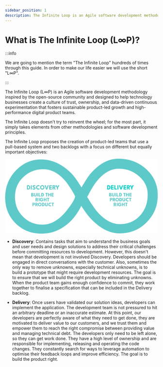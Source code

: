 ```yaml
---
sidebar_position: 1
description: The Infinite Loop is an Agile software development methodology inspired by the open-source community and designed to help technology businesses create a culture of trust, ownership, and data-driven continuous experimentation.
---
```


# What is The Infinite Loop (L∞P)?

:::info

We are going to mention the term "The Infinite Loop" hundreds of times through this guide. In order to make our life easier we will use the short "L∞P".

:::

The Infinite Loop (L∞P) is an Agile software development methodology inspired by the open-source community and designed to help technology businesses create a culture of trust, ownership, and data-driven continuous experimentation that fosters sustainable product-led growth and high-performance digital product teams.

The Infinite Loop doesn't try to reinvent the wheel; for the most part, it simply takes elements from other methodologies and software development principles. 

The Infinite Loop proposes the creation of product-led teams that use a pull-based system and two backlogs with a focus on different but equally important objectives:

<p align="center">
  <img src="/img/loop-b.png" />
</p>

- **Discovery**: Contains tasks that aim to understand the business goals and user needs and design solutions to address their critical challenges before committing resources to development. However, this doesn't mean that development is not involved Discovery. Developers should be engaged in direct conversations with the customer. Also, sometimes the only way to remove unknowns, especially technical unknowns, is to build a prototype that might require development resources. The goal is to ensure that we will build the right product by eliminating unknowns. When the product team gains enough confidence to commit, they work together to finalise a specification that can be included in the Delivery backlog.

- **Delivery**: Once users have validated our solution ideas, developers can implement the application. The development team is not pressured to hit an arbitrary deadline or an inaccurate estimate. At this point, our developers are perfectly aware of what they need to get done, they are motivated to deliver value to our customers, and we trust them and empower them to reach the right compromise between providing value and managing technical debt. The developers only need to be left alone, so they can get work done. They have a high level of ownership and are responsible for implementing, releasing and operating the code changes. They constantly search for ways to leverage automation to optimise their feedback loops and improve efficiency. The goal is to build the product right.